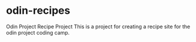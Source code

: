 # odin-recipes
Odin Project Recipe Project
This is a project for creating a recipe site for the odin project coding camp.
